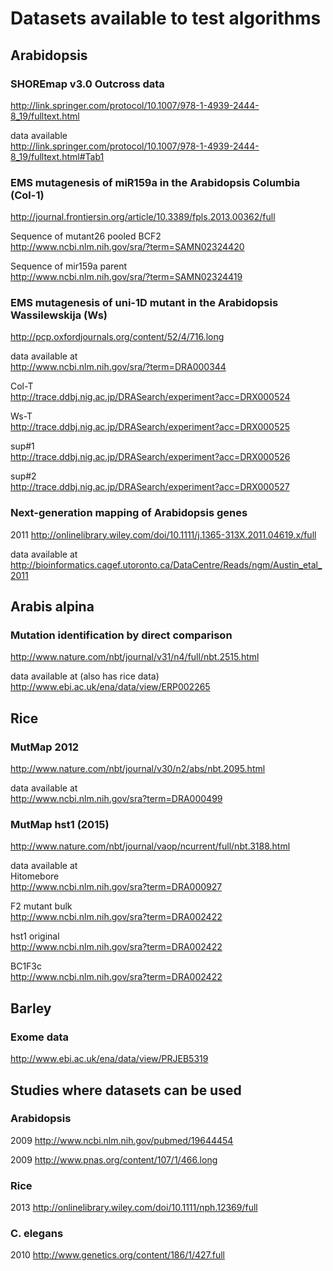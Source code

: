 # Datasets available to test algorithms


## Arabidopsis

### SHOREmap v3.0 Outcross data
http://link.springer.com/protocol/10.1007/978-1-4939-2444-8_19/fulltext.html

data available    
http://link.springer.com/protocol/10.1007/978-1-4939-2444-8_19/fulltext.html#Tab1

### EMS mutagenesis of miR159a in the Arabidopsis Columbia (Col-1)
http://journal.frontiersin.org/article/10.3389/fpls.2013.00362/full

Sequence of mutant26 pooled BCF2    
http://www.ncbi.nlm.nih.gov/sra/?term=SAMN02324420

Sequence of mir159a parent    
http://www.ncbi.nlm.nih.gov/sra/?term=SAMN02324419


### EMS mutagenesis of uni-1D mutant in the Arabidopsis Wassilewskija (Ws)
http://pcp.oxfordjournals.org/content/52/4/716.long

data available at   
http://www.ncbi.nlm.nih.gov/sra/?term=DRA000344

Col-T   
http://trace.ddbj.nig.ac.jp/DRASearch/experiment?acc=DRX000524

Ws-T    
http://trace.ddbj.nig.ac.jp/DRASearch/experiment?acc=DRX000525

sup#1   
http://trace.ddbj.nig.ac.jp/DRASearch/experiment?acc=DRX000526

sup#2   
http://trace.ddbj.nig.ac.jp/DRASearch/experiment?acc=DRX000527

### Next-generation mapping of Arabidopsis genes
2011     http://onlinelibrary.wiley.com/doi/10.1111/j.1365-313X.2011.04619.x/full

data available at   
http://bioinformatics.cagef.utoronto.ca/DataCentre/Reads/ngm/Austin_etal_2011


## Arabis alpina

### Mutation identification by direct comparison
http://www.nature.com/nbt/journal/v31/n4/full/nbt.2515.html

data available at (also has rice data)    
http://www.ebi.ac.uk/ena/data/view/ERP002265


## Rice

### MutMap 2012
http://www.nature.com/nbt/journal/v30/n2/abs/nbt.2095.html

data available at   
http://www.ncbi.nlm.nih.gov/sra?term=DRA000499


### MutMap hst1 (2015)
http://www.nature.com/nbt/journal/vaop/ncurrent/full/nbt.3188.html

data available at   
Hitomebore    
http://www.ncbi.nlm.nih.gov/sra?term=DRA000927

F2 mutant bulk    
http://www.ncbi.nlm.nih.gov/sra?term=DRA002422

hst1 original   
http://www.ncbi.nlm.nih.gov/sra?term=DRA002422

BC1F3c    
http://www.ncbi.nlm.nih.gov/sra?term=DRA002422

## Barley

### Exome data
http://www.ebi.ac.uk/ena/data/view/PRJEB5319


## Studies where datasets can be used

### Arabidopsis
2009     http://www.ncbi.nlm.nih.gov/pubmed/19644454

2009     http://www.pnas.org/content/107/1/466.long


### Rice
2013     http://onlinelibrary.wiley.com/doi/10.1111/nph.12369/full


### C. elegans
2010     http://www.genetics.org/content/186/1/427.full
